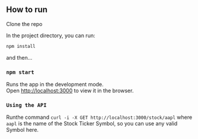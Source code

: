 ## How to run

Clone the repo

In the project directory, you can run:

```js
npm install
```

and then...

### `npm start`

Runs the app in the development mode.<br>
Open [http://localhost:3000](http://localhost:3000) to view it in the browser.

### `Using the API`

Runthe command `curl -i -X GET http://localhost:3000/stock/aapl` where `aapl` is the name of the Stock Ticker Symbol, so you can use any valid Symbol here.
